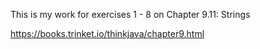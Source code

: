 This is my work for exercises 1 - 8 on Chapter 9.11: Strings

https://books.trinket.io/thinkjava/chapter9.html
